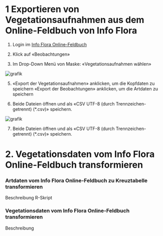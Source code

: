 # 1 Exportieren von Vegetationsaufnahmen aus dem Online-Feldbuch von Info Flora

1. Login im [Info Flora Online-Feldbuch](https://auth.infoflora.ch/de/login)

3. Klick auf «Beobachtungen»
   
4. Im Drop-Down Menü von Maske: «Vegetationsaufnahmen wählen»

![grafik](https://github.com/smwidmer/vegetationsdaten_info_flora_feldbuch/assets/89586146/9b4d82aa-1550-49dc-b598-4bf51c4a255e)

5. «Export der Vegetationsaufnahmen» anklicken, um die Kopfdaten zu speichern «Export der Beobachtungen» anklicken, um die Artdaten zu speichern

6. Beide Dateien öffnen und als «CSV UTF-8 (durch Trennzeichen-getrennt) (*.csv)» speichern.

![grafik](https://github.com/smwidmer/vegetationsdaten_info_flora_feldbuch/assets/89586146/66779fcc-d582-425f-a94e-e7caab2e9ce3)

7. Beide Dateien öffnen und als «CSV UTF-8 (durch Trennzeichen-getrennt) (*.csv)» speichern.

# 2. Vegetationsdaten vom Info Flora Online-Feldbuch transformieren


### Artdaten vom Info Flora Online-Feldbuch zu Kreuztabelle transformieren 
Beschreibung
R-Skript

### Vegetationsdaten vom Info Flora Online-Feldbuch transformieren
Beschreibung

